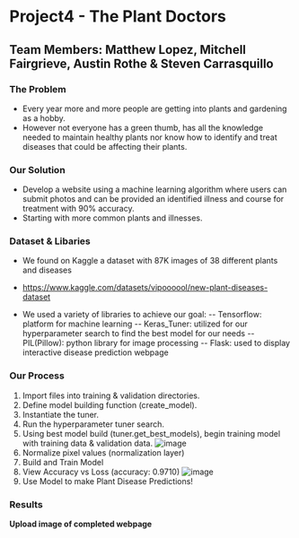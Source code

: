 # Project4 - The Plant Doctors
## Team Members: Matthew Lopez, Mitchell Fairgrieve, Austin Rothe & Steven Carrasquillo

### The Problem
- Every year more and more people are getting into plants and gardening as a hobby.
- However not everyone has a green thumb, has all the knowledge needed to maintain healthy plants nor know how to identify and treat diseases that could be affecting their plants.

### Our Solution
- Develop a website using a machine learning algorithm where users can submit photos and can be provided an identified illness and course for treatment with 90% accuracy.
- Starting with more common plants and illnesses.

### Dataset & Libaries
- We found on Kaggle a dataset with 87K images of 38 different plants and diseases
- https://www.kaggle.com/datasets/vipoooool/new-plant-diseases-dataset

- We used a variety of libraries to achieve our goal:
-- Tensorflow: platform for machine learning
-- Keras_Tuner: utilized for our hyperparameter search to find the best model for our needs
-- PIL(Pillow): python library for image processing
-- Flask: used to display interactive disease prediction webpage

### Our Process
1. Import files into training & validation directories.
2. Define model building function (create_model).
3. Instantiate the tuner.
4. Run the hyperparameter tuner search.
5. Using best model build (tuner.get_best_models), begin training model with training data & validation data.
   ![image](https://github.com/mlopez60/Project4/assets/98186160/4d1b5ba7-45eb-4f3f-9fdc-84dfb620c0db)
6. Normalize pixel values (normalization layer)
7. Build and Train Model 
8. View Accuracy vs Loss (accuracy: 0.9710)
   ![image](https://github.com/mlopez60/Project4/assets/98186160/84059329-b45e-49b2-8404-50b447f9d30e)
9. Use Model to make Plant Disease Predictions!


### Results

**Upload image of completed webpage**

